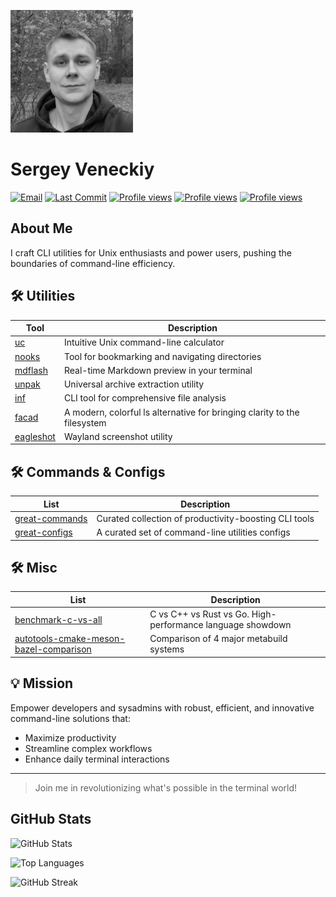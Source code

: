 ![github_photo](github_photo.jpg)

# Sergey Veneckiy

[![Email](https://img.shields.io/badge/Email-Contact%20Me-f5b836?style=flat-square&logo=gmail&logoColor=f5b836)](mailto:s.venetsky@gmail.com)
[![Last Commit](https://img.shields.io/github/last-commit/yellow-footed-honeyguide/yellow-footed-honeyguide?style=flat-square&color=f5b836&label=Last%20commit&logo=git&logoColor=f5b836)](https://github.com/yellow-footed-honeyguide)
[![Profile views](https://img.shields.io/endpoint?url=https%3A%2F%2Fhits.dwyl.com%2Fyellow-footed-honeyguide%2Fyellow-footed-honeyguide.json&style=flat-square&color=f5b836&label=Profile%20views&logo=github&logoColor=f5b836)](https://github.com/yellow-footed-honeyguide)
[![Profile views](https://img.shields.io/endpoint?url=https%3A%2F%2Fhits.dwyl.com%2Fyellow-footed-honeyguide%2Fyellow-footed-honeyguide.json&style=flat-square&color=f5b836&label=Profile%20views&logo=github&logoColor=f5b836&labelColor=555555)](https://github.com/yellow-footed-honeyguide)
[![Profile views](https://img.shields.io/badge/dynamic/json?url=https%3A%2F%2Fapi.countapi.xyz%2Fhit%2Fyellow-footed-honeyguide.yellow-footed-honeyguide%2Fvisits&style=flat-square&label=Profile%20views&query=$.value&color=f5b836&logo=github&logoColor=f5b836)](https://github.com/yellow-footed-honeyguide)

## About Me

I craft CLI utilities for Unix enthusiasts and power users, pushing the boundaries of command-line efficiency.


## 🛠️ Utilities

| Tool | Description |
|------|-------------|
| [uc](https://github.com/yellow-footed-honeyguide/uc) | Intuitive Unix command-line calculator |
| [nooks](https://github.com/yellow-footed-honeyguide/nooks) | Tool for bookmarking and navigating directories |
| [mdflash](https://github.com/yellow-footed-honeyguide/mdflash) | Real-time Markdown preview in your terminal |
| [unpak](https://github.com/yellow-footed-honeyguide/unpak) | Universal archive extraction utility |
| [inf](https://github.com/yellow-footed-honeyguide/inf) | CLI tool for comprehensive file analysis  |
| [facad](https://github.com/yellow-footed-honeyguide/facad) | A modern, colorful ls alternative for bringing clarity to the filesystem |
| [eagleshot](https://github.com/yellow-footed-honeyguide/eagleshot) | Wayland screenshot utility |

## 🛠️ Commands & Configs
| List        | Description |
|-------------|-------------|
| [great-commands](https://github.com/yellow-footed-honeyguide/great-commands)| Curated collection of productivity-boosting CLI tools |
| [great-configs](https://github.com/yellow-footed-honeyguide/great-configs)  | A curated set of command-line utilities configs |

## 🛠️ Misc
| List        | Description |
|-------------|-------------|
| [benchmark-c-vs-all](https://github.com/yellow-footed-honeyguide/benchmark-c-vs-all)| C vs C++ vs Rust vs Go. High-performance language showdown |
| [autotools-cmake-meson-bazel-comparison](https://github.com/yellow-footed-honeyguide/autotools-cmake-meson-bazel-comparison) | Comparison of 4 major metabuild systems |


## 💡 Mission

Empower developers and sysadmins with robust, efficient, and innovative command-line solutions that:

- Maximize productivity
- Streamline complex workflows
- Enhance daily terminal interactions

---

> Join me in revolutionizing what's possible in the terminal world!


## GitHub Stats

![GitHub Stats](https://github-readme-stats.vercel.app/api?username=yellow-footed-honeyguide&show_icons=true&count_private=true&theme=default&bg_color=ffffff&title_color=163852&text_color=163852&icon_color=f5b836&border_color=f5b836&border_radius=10&card_width=495&custom_title=Honeyguide%20Pixel%20Forge&stat_color=163852&rank_icon=163852&ring_color=f5b836)


![Top Languages](https://github-readme-stats.vercel.app/api/top-langs/?username=yellow-footed-honeyguide&layout=compact&theme=default&title_color=163852&text_color=163852&bg_color=ffffff&border_color=163852&border_radius=10&card_width=495)


![GitHub Streak](https://github-readme-streak-stats.herokuapp.com/?user=yellow-footed-honeyguide&theme=default&background=ffffff&border=163852&ring=f5b836&fire=f5b836&currStreakNum=163852&sideNums=163852&currStreakLabel=163852&sideLabels=163852&dates=163852)


<!-- ![Activity Graph](https://github-readme-activity-graph.vercel.app/graph?username=yellow-footed-honeyguide&bg_color=ffffff&color=163852&line=163852&point=f5b836&area_color=163852&area=true&hide_border=false&custom_title=GitHub%20Contribution%20Graph) -->

